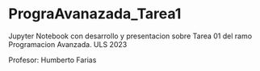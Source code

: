 # PrograAvanazada_Tarea1
Jupyter Notebook con desarrollo y presentacion sobre Tarea 01 del ramo Programacion Avanzada. ULS 2023

Profesor: Humberto Farias
